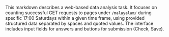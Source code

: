This markdown describes a web-based data analysis task. It focuses on counting successful GET requests to pages under `/malayalam/` during specific 17:00 Saturdays within a given time frame, using provided structured data separated by spaces and quoted values. The interface includes input fields for answers and buttons for submission (Check, Save).